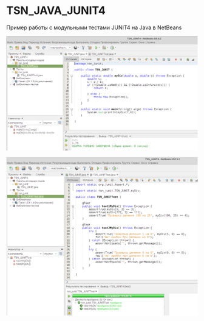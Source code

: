 # TSN_JAVA_JUNIT4
Пример работы с модульными тестами JUNIT4 на Java в NetBeans

![srcreenshot](screenshot2.png)

![srcreenshot](screenshot1.png)
